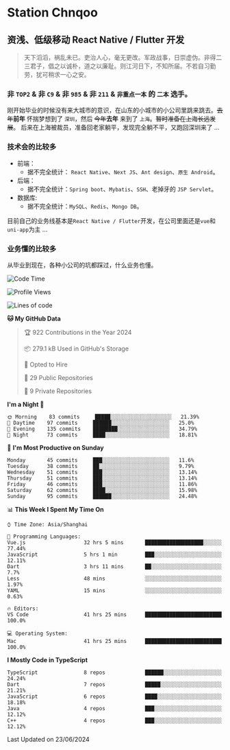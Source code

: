 # Station Chnqoo

## 资浅、低级移动 React Native / Flutter 开发

> 天下滔滔，祸乱未已。吏治人心，毫无更改。军政战事，日崇虚伪。非得二三君子，倡之以诚朴，道之以廉耻。则江河日下，不知所届。不若自习勤劳，犹可稍求一心之安。

### 非 `TOP2` & 非 `C9` & 非 `985` & 非 `211` & `非重点一本` 的 `二本` 选手。

刚开始毕业的时候没有来大城市的意识，在山东的小城市的小公司里跳来跳去。~~去年~~**前年** 怀揣梦想到了 `深圳`，然后 ~~今年~~**去年** 来到了 `上海`。~~暂时准备在上海长远发展~~。
后来在上海被裁员，准备回老家躺平，发现完全躺不平，又跑回深圳来了 ...

### 技术会的比较多

- 前端：
  - 据不完全统计： `React Native`、`Next JS`、`Ant design`、`原生 Android`。
- 后端：
  - 据不完全统计：`Spring boot`、`Mybatis`、`SSH`、老掉牙的 `JSP Servlet`。
- 数据库:
  - 据不完全统计：`MySQL`、`Redis`、`Mongo DB`。

目前自己的业务线基本是`React Native / Flutter`开发，在公司里面还是`vue`和`uni-app`为主 ...

### 业务懂的比较多

从毕业到现在，各种小公司的坑都踩过，什么业务也懂。

<!--START_SECTION:waka-->
![Code Time](http://img.shields.io/badge/Code%20Time-5%2C406%20hrs%2010%20mins-blue)

![Profile Views](http://img.shields.io/badge/Profile%20Views-0-blue)

![Lines of code](https://img.shields.io/badge/From%20Hello%20World%20I%27ve%20Written-265%20Thousand%20lines%20of%20code-blue)

**🐱 My GitHub Data** 

> 🏆 922 Contributions in the Year 2024
 > 
> 📦 279.1 kB Used in GitHub's Storage 
 > 
> 💼 Opted to Hire
 > 
> 📜 29 Public Repositories 
 > 
> 🔑 9 Private Repositories  
 > 
**I'm a Night 🦉** 

```text
🌞 Morning    83 commits     █████░░░░░░░░░░░░░░░░░░░░   21.39% 
🌆 Daytime    97 commits     ██████░░░░░░░░░░░░░░░░░░░   25.0% 
🌃 Evening    135 commits    ████████░░░░░░░░░░░░░░░░░   34.79% 
🌙 Night      73 commits     ████░░░░░░░░░░░░░░░░░░░░░   18.81%

```
📅 **I'm Most Productive on Sunday** 

```text
Monday       45 commits     ███░░░░░░░░░░░░░░░░░░░░░░   11.6% 
Tuesday      38 commits     ██░░░░░░░░░░░░░░░░░░░░░░░   9.79% 
Wednesday    51 commits     ███░░░░░░░░░░░░░░░░░░░░░░   13.14% 
Thursday     51 commits     ███░░░░░░░░░░░░░░░░░░░░░░   13.14% 
Friday       46 commits     ███░░░░░░░░░░░░░░░░░░░░░░   11.86% 
Saturday     62 commits     ████░░░░░░░░░░░░░░░░░░░░░   15.98% 
Sunday       95 commits     ██████░░░░░░░░░░░░░░░░░░░   24.48%

```


📊 **This Week I Spent My Time On** 

```text
⌚︎ Time Zone: Asia/Shanghai

💬 Programming Languages: 
Vue.js                   32 hrs 5 mins       ███████████████████░░░░░░   77.44% 
JavaScript               5 hrs 1 min         ███░░░░░░░░░░░░░░░░░░░░░░   12.11% 
Dart                     3 hrs 11 mins       ██░░░░░░░░░░░░░░░░░░░░░░░   7.7% 
Less                     48 mins             ░░░░░░░░░░░░░░░░░░░░░░░░░   1.97% 
YAML                     15 mins             ░░░░░░░░░░░░░░░░░░░░░░░░░   0.63%

🔥 Editors: 
VS Code                  41 hrs 25 mins      █████████████████████████   100.0%

💻 Operating System: 
Mac                      41 hrs 25 mins      █████████████████████████   100.0%

```

**I Mostly Code in TypeScript** 

```text
TypeScript               8 repos             ██████░░░░░░░░░░░░░░░░░░░   24.24% 
Dart                     7 repos             █████░░░░░░░░░░░░░░░░░░░░   21.21% 
JavaScript               6 repos             ████░░░░░░░░░░░░░░░░░░░░░   18.18% 
Java                     4 repos             ███░░░░░░░░░░░░░░░░░░░░░░   12.12% 
C++                      4 repos             ███░░░░░░░░░░░░░░░░░░░░░░   12.12%

```



 Last Updated on 23/06/2024
<!--END_SECTION:waka-->

<!---
ChenqiaoStation/ChenqiaoStation is a ✨ special ✨ repository because its `README.md` (this file) appears on your GitHub profile.
You can click the Preview link to take a look at your changes.
--->
